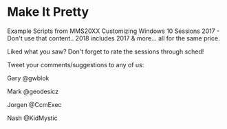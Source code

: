 # Make It Pretty
Example Scripts from MMS20XX Customizing Windows 10 Sessions
2017 - Don't use that content.. 2018 includes 2017 & more... all for the same price.

Liked what you saw? Don't forget to rate the sessions through sched!


Tweet your comments/suggestions to any of us:



Gary    @gwblok

Mark    @geodesicz

Jorgen  @CcmExec

Nash    @KidMystic
